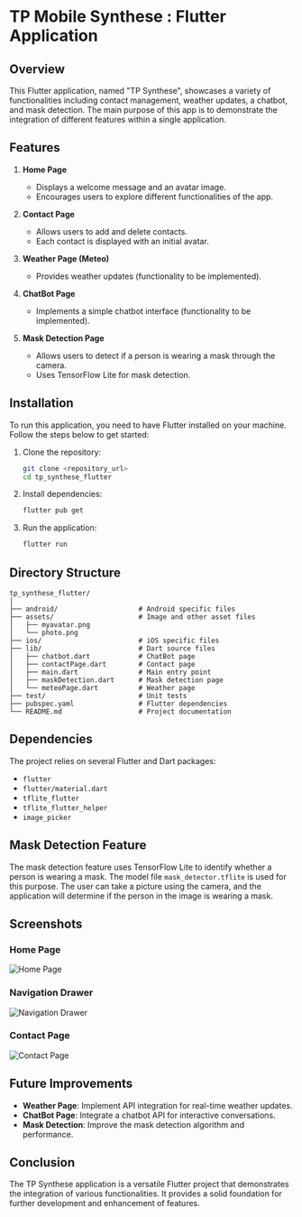 # TP Mobile Synthese : Flutter Application

## Overview

This Flutter application, named "TP Synthese", showcases a variety of functionalities including contact management, weather updates, a chatbot, and mask detection. The main purpose of this app is to demonstrate the integration of different features within a single application.

## Features

1. **Home Page**
    - Displays a welcome message and an avatar image.
    - Encourages users to explore different functionalities of the app.

2. **Contact Page**
    - Allows users to add and delete contacts.
    - Each contact is displayed with an initial avatar.

3. **Weather Page (Meteo)**
    - Provides weather updates (functionality to be implemented).

4. **ChatBot Page**
    - Implements a simple chatbot interface (functionality to be implemented).

5. **Mask Detection Page**
    - Allows users to detect if a person is wearing a mask through the camera.
    - Uses TensorFlow Lite for mask detection.

## Installation

To run this application, you need to have Flutter installed on your machine. Follow the steps below to get started:

1. Clone the repository:
    ```bash
    git clone <repository_url>
    cd tp_synthese_flutter
    ```

2. Install dependencies:
    ```bash
    flutter pub get
    ```

3. Run the application:
    ```bash
    flutter run
    ```

## Directory Structure

```
tp_synthese_flutter/
│
├── android/                    # Android specific files
├── assets/                     # Image and other asset files
│   ├── myavatar.png
│   └── photo.png
├── ios/                        # iOS specific files
├── lib/                        # Dart source files
│   ├── chatbot.dart            # ChatBot page
│   ├── contactPage.dart        # Contact page
│   ├── main.dart               # Main entry point
│   ├── maskDetection.dart      # Mask detection page
│   └── meteoPage.dart          # Weather page
├── test/                       # Unit tests
├── pubspec.yaml                # Flutter dependencies
└── README.md                   # Project documentation
```

## Dependencies

The project relies on several Flutter and Dart packages:

- `flutter`
- `flutter/material.dart`
- `tflite_flutter`
- `tflite_flutter_helper`
- `image_picker`

## Mask Detection Feature

The mask detection feature uses TensorFlow Lite to identify whether a person is wearing a mask. The model file `mask_detector.tflite` is used for this purpose. The user can take a picture using the camera, and the application will determine if the person in the image is wearing a mask.

## Screenshots

### Home Page
![Home Page](path_to_home_page_screenshot)

### Navigation Drawer
![Navigation Drawer](path_to_navigation_drawer_screenshot)

### Contact Page
![Contact Page](path_to_contact_page_screenshot)

## Future Improvements

- **Weather Page**: Implement API integration for real-time weather updates.
- **ChatBot Page**: Integrate a chatbot API for interactive conversations.
- **Mask Detection**: Improve the mask detection algorithm and performance.

## Conclusion

The TP Synthese application is a versatile Flutter project that demonstrates the integration of various functionalities. It provides a solid foundation for further development and enhancement of features.
